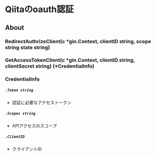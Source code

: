 # Qiitaのoauth認証

## About
### RedirectAuthrizeClient(c *gin.Context, clientID string, scope string state string)
### GetAccessTokenClient(c *gin.Context, clientID string, clientSecret string) (*CredentialInfo)
### CredentialInfo
##### `.Token string`
- 認証に必要なアクセストークン
##### `.Scopes string`
- APIアクセスのスコープ
##### `.ClientID`
- クライアントID
